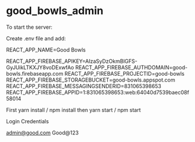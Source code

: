 # good_bowls_admin


To start the server:

Create .env file and add:

REACT_APP_NAME=Good Bowls

REACT_APP_FIREBASE_APIKEY=AIzaSyDzOkmBlGFS-GyJUikLTKXJY8voDExwfAo
REACT_APP_FIREBASE_AUTHDOMAIN=good-bowls.firebaseapp.com
REACT_APP_FIREBASE_PROJECTID=good-bowls
REACT_APP_FIREBASE_STORAGEBUCKET=good-bowls.appspot.com
REACT_APP_FIREBASE_MESSAGINGSENDERID=831065398653
REACT_APP_FIREBASE_APPID=1:831065398653:web:64040d7539baec08f58014


First 
yarn install / npm install
then 
yarn start / npm start


Login Credentials

admin@good.com
Good@123
<!-- This is Trial -->